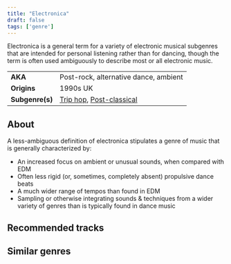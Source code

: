 ```yaml
---
title: "Electronica"
draft: false
tags: ['genre']
---
```


Electronica is a general term for a variety of electronic musical subgenres that are intended for personal listening rather than for dancing, though the term is often used ambiguously to describe most or all electronic music.

|                  |                                                                              |
| ---------------- | ---------------------------------------------------------------------------- |
| **AKA**          | Post-rock, alternative dance, ambient                                        |
| **Origins**      | 1990s UK                                                                     |
| **Subgenre(s)**  | [Trip hop](genres/Trip%20hop.md), [Post-classical](genres/Post-classical.md) |

## About
A less-ambiguous definition of electronica stipulates a genre of music that is generally characterized by:
- An increased focus on ambient or unusual sounds, when compared with EDM
- Often less rigid (or, sometimes, completely absent) propulsive dance beats
- A much wider range of tempos than found in EDM
- Sampling or otherwise integrating sounds & techniques from a wider variety of genres than is typically found in dance music

## Recommended tracks


## Similar genres
